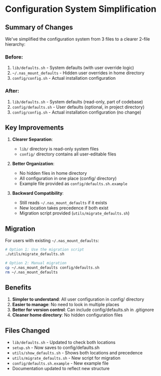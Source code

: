 # Configuration System Simplification

## Summary of Changes

We've simplified the configuration system from 3 files to a clearer 2-file hierarchy:

### Before:
1. `lib/defaults.sh` - System defaults (with user override logic)
2. `~/.nas_mount_defaults` - Hidden user overrides in home directory
3. `config/config.sh` - Actual installation configuration

### After:
1. `lib/defaults.sh` - System defaults (read-only, part of codebase)
2. `config/defaults.sh` - User defaults (optional, in project directory)
3. `config/config.sh` - Actual installation configuration (no change)

## Key Improvements

1. **Clearer Separation**: 
   - `lib/` directory is read-only system files
   - `config/` directory contains all user-editable files

2. **Better Organization**:
   - No hidden files in home directory
   - All configuration in one place (config/ directory)
   - Example file provided as `config/defaults.sh.example`

3. **Backward Compatibility**:
   - Still reads `~/.nas_mount_defaults` if it exists
   - New location takes precedence if both exist
   - Migration script provided (`utils/migrate_defaults.sh`)

## Migration

For users with existing `~/.nas_mount_defaults`:

```bash
# Option 1: Use the migration script
./utils/migrate_defaults.sh

# Option 2: Manual migration
cp ~/.nas_mount_defaults config/defaults.sh
rm ~/.nas_mount_defaults
```

## Benefits

1. **Simpler to understand**: All user configuration in config/ directory
2. **Easier to manage**: No need to look in multiple places
3. **Better for version control**: Can include config/defaults.sh in .gitignore
4. **Cleaner home directory**: No hidden configuration files

## Files Changed

- `lib/defaults.sh` - Updated to check both locations
- `setup.sh` - Now saves to config/defaults.sh
- `utils/show_defaults.sh` - Shows both locations and precedence
- `utils/migrate_defaults.sh` - New script for migration
- `config/defaults.sh.example` - New example file
- Documentation updated to reflect new structure